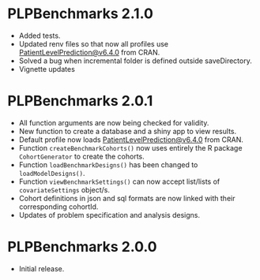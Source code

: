 # PLPBenchmarks 2.1.0
  
- Added tests.
- Updated renv files so that now all profiles use PatientLevelPrediction@v6.4.0 from CRAN.
- Solved a bug when incremental folder is defined outside saveDirectory.
- Vignette updates
  
# PLPBenchmarks 2.0.1

- All function arguments are now being checked for validity.
- New function to create a database and a shiny app to view results.
- Default profile now loads PatientLevelPrediction@v6.4.0 from CRAN.
- Function `createBenchmarkCohorts()` now uses entirely the R package `CohortGenerator` to create the cohorts. 
- Function `loadBenchmarkDesigns()` has been changed to `loadModelDesigns()`.
- Function `viewBenchmarkSettings()` can now accept list/lists of `covariateSettings` object/s. 
- Cohort definitions in json and sql formats are now linked with their corresponding cohortId.
- Updates of problem specification and analysis designs. 

# PLPBenchmarks 2.0.0

* Initial release.
